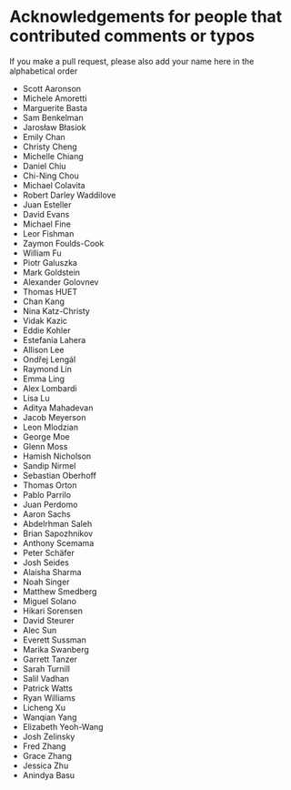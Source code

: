 # Acknowledgements for people that contributed comments or typos

If you make a pull request, please also add your name here in the alphabetical order

* Scott Aaronson
* Michele Amoretti
* Marguerite Basta
* Sam Benkelman
* Jarosław Błasiok
* Emily Chan
* Christy Cheng
* Michelle Chiang
* Daniel Chiu
* Chi-Ning Chou
* Michael Colavita
* Robert Darley Waddilove
* Juan Esteller
* David Evans
* Michael Fine
* Leor Fishman
* Zaymon Foulds-Cook
* William Fu
* Piotr Galuszka
* Mark Goldstein
* Alexander Golovnev
* Thomas HUET
* Chan Kang
* Nina Katz-Christy
* Vidak Kazic
* Eddie Kohler
* Estefania Lahera
* Allison Lee
* Ondřej Lengál
* Raymond Lin
* Emma Ling
* Alex Lombardi
* Lisa Lu
* Aditya Mahadevan
* Jacob Meyerson
* Leon Mlodzian
* George Moe
* Glenn Moss
* Hamish Nicholson
* Sandip Nirmel
* Sebastian Oberhoff
* Thomas Orton
* Pablo Parrilo
* Juan Perdomo
* Aaron Sachs
* Abdelrhman Saleh
* Brian Sapozhnikov
* Anthony Scemama
* Peter Schäfer
* Josh Seides
* Alaisha Sharma
* Noah Singer
* Matthew Smedberg
* Miguel Solano
* Hikari Sorensen
* David Steurer
* Alec Sun
* Everett Sussman
* Marika Swanberg
* Garrett Tanzer
* Sarah Turnill
* Salil Vadhan
* Patrick Watts
* Ryan Williams
* Licheng Xu
* Wanqian Yang
* Elizabeth Yeoh-Wang
* Josh Zelinsky
* Fred Zhang
* Grace Zhang
* Jessica Zhu
* Anindya Basu
